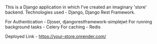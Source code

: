 This is a Django application in which I've created an imaginary 'store' backend.
Technologies used - Django, Django Rest Framework.

For Authentication - Djoser, djangorestframework-simplejwt
For running background tasks - Celery
For caching - Redis

Deployed Link - https://your-store.onrender.com/
